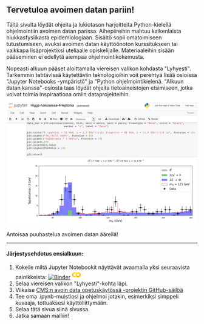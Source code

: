 ---
---

## Tervetuloa avoimen datan pariin!

Tältä sivulta löydät ohjeita ja lukiotason harjoitteita Python-kielellä ohjelmointiin avoimen datan parissa. Aihepiireihin mahtuu kaikenlaista hiukkasfysiikasta epidemiologiaan. Sisältö sopii omatoimiseen tutustumiseen, avuksi avoimen datan käyttöönoton kurssitukseen tai vaikkapa lisäprojektiksi uteliaalle opiskelijalle. Materiaaleihin sisään pääseminen ei edellytä aiempaa ohjelmointikokemusta.

Nopeasti alkuun pääset aloittamalla viereisen valikon kohdasta "Lyhyesti". Tarkemmin tehtävissä käytettäviin teknologioihin voit perehtyä lisää osioissa "Jupyter Notebooks -ympäristö" ja "Python ohjelmointikielenä. "Alkuun datan kanssa"-osiosta taas löydät ohjeita tietoaineistojen etsimiseen, jotka voivat toimia inspiraationa omiin dataprojekteihin.

![kuva](higgsOD.png)

Antoisaa puuhastelua avoimen datan äärellä!

__________

#### Järjestysehdotus ensialkuun:

1. Kokeile miltä Jupyter Notebookit näyttävät avaamalla yksi seuraavista painikkeista: [![Binder](https://mybinder.org/badge.svg)](https://mybinder.org/v2/gh/cms-opendata-education/cms-jupyter-materials-finnish/master?filepath=TyokalutTutuiksi%2FTervetuloa-Jupyter-Notebookien-pariin!.ipynb) [![Colaboratory](https://github.com/cms-opendata-education/cms-jupyter-materials-finnish/blob/master/Kuvat/colab_icon.png?raw=true)](https://colab.research.google.com/github/cms-opendata-education/cms-jupyter-materials-finnish/blob/master/TyokalutTutuiksi/Tervetuloa-Jupyter-Notebookien-pariin!.ipynb)
2. Selaa viereisen valikon "Lyhyesti"-kohta läpi.
3. Vilkaise [CMS:n avoin data opetuskäytössä -projektin GitHub-säilöä](https://github.com/cms-opendata-education/cms-jupyter-materials-finnish)
4. Tee oma .ipynb-muistiosi ja ohjelmoi jotakin, esimerkiksi simppeli kuvaaja, tottuaksesi käyttöliittymään.
5. Selaa tätä sivua siinä sivussa.
6. Jatka samaan malliin!


